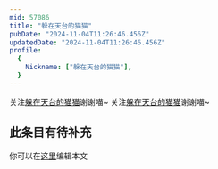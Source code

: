 ```yaml
---
mid: 57086
title: "躲在天台的猫猫"
pubDate: "2024-11-04T11:26:46.456Z"
updatedDate: "2024-11-04T11:26:46.456Z"
profile:
  {
    Nickname: ["躲在天台的猫猫"],
  }
---
```


关注[躲在天台的猫猫](https://space.bilibili.com/57086)谢谢喵~ 关注[躲在天台的猫猫](https://space.bilibili.com/57086)谢谢喵~

## 此条目有待补充
你可以在[这里](https://github.com/Yuhanawa/VTuber.ICU/edit/master/src/content/v/躲在天台的猫猫/index.md)编辑本文

